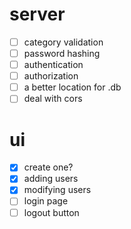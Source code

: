 # server
- [ ] category validation
- [ ] password hashing
- [ ] authentication
- [ ] authorization
- [ ] a better location for .db
- [ ] deal with cors
# ui
- [X] create one?
- [x] adding users
- [x] modifying users
- [ ] login page
- [ ] logout button
